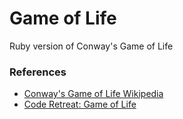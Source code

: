 Game of Life
============

Ruby version of Conway's Game of Life

### References

* [Conway's Game of Life Wikipedia](http://en.wikipedia.org/wiki/Conway's_Game_of_Life)
* [Code Retreat: Game of Life](http://coderetreat.org/gol)

